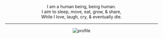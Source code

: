 <div align="center">
I am a human being, being human.<br>
I aim to sleep, move, eat, grow, & share,<br>
While I love, laugh, cry, & eventually die.

---

![profile](http://github-profile-summary-cards.vercel.app/api/cards/profile-details?username=philoserf&theme=github)
